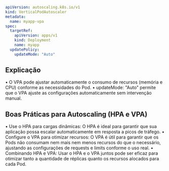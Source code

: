 ```yaml
apiVersion: autoscaling.k8s.io/v1
kind: VerticalPodAutoscaler
metadata:
  name: myapp-vpa
spec:
  targetRef:
    apiVersion: apps/v1
    kind: Deployment
    name: myapp
  updatePolicy:
    updateMode: "Auto"
```

## Explicação

• O VPA pode ajustar automaticamente o consumo de recursos (memória e CPU) conforme as necessidades do Pod.
• updateMode: "Auto" permite que o VPA ajuste as configurações automaticamente sem intervenção manual.

## Boas Práticas para Autoscaling (HPA e VPA)

• Use o HPA para cargas dinâmicas: O HPA é ideal para garantir que sua aplicação possa escalar automaticamente em resposta a picos de tráfego.
• Configure o VPA para otimizar recursos: O VPA é útil para garantir que os Pods não consumam nem mais nem menos recursos do que o necessário, ajustando as configurações de requests e limits conforme o uso real.
• Combinando HPA e VPA: Usar o HPA e o VPA juntos pode ser eficaz para otimizar tanto a quantidade de réplicas quanto os recursos alocados para cada Pod.
